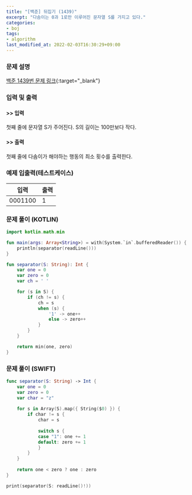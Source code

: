 ```yaml
---
title: "[백준] 뒤집기 (1439)"
excerpt: "다솜이는 0과 1로만 이루어진 문자열 S를 가지고 있다."
categories:
- boj
tags:
- algorithm
last_modified_at: 2022-02-03T16:30:29+09:00
---
```



### 문제 설명
[백준 1439번 문제 링크](https://www.acmicpc.net/problem/1439#description){:target="_blank"}




### 입력 및 출력
#### >> 입력
첫째 줄에 문자열 S가 주어진다. S의 길이는 100만보다 작다.



#### >> 출력
첫째 줄에 다솜이가 해야하는 행동의 최소 횟수를 출력한다.





### 예제 입출력(테스트케이스)


|입력|출력|
|-----|------|
|0001100|1|




### 문제 풀이 (KOTLIN)
```kotlin
import kotlin.math.min

fun main(args: Array<String>) = with(System.`in`.bufferedReader()) {
    println(separator(readLine()))
}

fun separator(S: String): Int {
    var one = 0
    var zero = 0
    var ch = ' '

    for (s in S) {
        if (ch != s) {
            ch = s
            when (s) {
                '1' -> one++
                else -> zero++
            }
        }
    }

    return min(one, zero)
}
```





### 문제 풀이 (SWIFT)
```swift
func separator(S: String) -> Int {
    var one = 0
    var zero = 0
    var char = "z"
    
    for s in Array(S).map({ String($0) }) {
        if char != s {
            char = s
            
            switch s {
            case "1": one += 1
            default: zero += 1
            }
        }
    }
    
    return one < zero ? one : zero
}

print(separator(S: readLine()!))
```